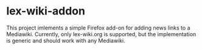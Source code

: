 # lex-wiki-addon

This project imlements a simple Firefox add-on for adding news links to a Mediawiki. Currently, only lex-wiki.org 
is supported, but the implementation is generic and should work with any Mediawiki.
